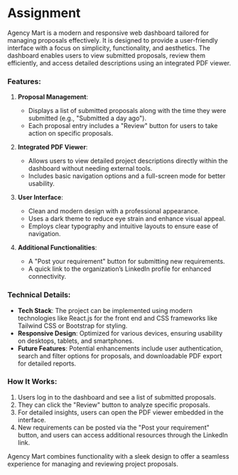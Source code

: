   # Assignment

Agency Mart is a modern and responsive web dashboard tailored for managing proposals effectively. It is designed to provide a user-friendly interface with a focus on simplicity, functionality, and aesthetics. The dashboard enables users to view submitted proposals, review them efficiently, and access detailed descriptions using an integrated PDF viewer.

### Features:
1. **Proposal Management**:  
   - Displays a list of submitted proposals along with the time they were submitted (e.g., "Submitted a day ago").  
   - Each proposal entry includes a "Review" button for users to take action on specific proposals.

2. **Integrated PDF Viewer**:  
   - Allows users to view detailed project descriptions directly within the dashboard without needing external tools.  
   - Includes basic navigation options and a full-screen mode for better usability.

3. **User Interface**:  
   - Clean and modern design with a professional appearance.  
   - Uses a dark theme to reduce eye strain and enhance visual appeal.  
   - Employs clear typography and intuitive layouts to ensure ease of navigation.

4. **Additional Functionalities**:  
   - A "Post your requirement" button for submitting new requirements.  
   - A quick link to the organization’s LinkedIn profile for enhanced connectivity.

### Technical Details:
- **Tech Stack**: The project can be implemented using modern technologies like React.js for the front end and CSS frameworks like Tailwind CSS or Bootstrap for styling.
- **Responsive Design**: Optimized for various devices, ensuring usability on desktops, tablets, and smartphones.
- **Future Features**: Potential enhancements include user authentication, search and filter options for proposals, and downloadable PDF export for detailed reports.

### How It Works:
1. Users log in to the dashboard and see a list of submitted proposals.
2. They can click the "Review" button to analyze specific proposals.
3. For detailed insights, users can open the PDF viewer embedded in the interface.
4. New requirements can be posted via the "Post your requirement" button, and users can access additional resources through the LinkedIn link.

Agency Mart combines functionality with a sleek design to offer a seamless experience for managing and reviewing project proposals.
